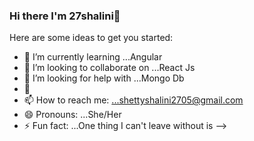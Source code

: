 ### Hi there I'm 27shalini👋



Here are some ideas to get you started:

- 🌱 I’m currently learning ...Angular
- 👯 I’m looking to collaborate on ...React Js
- 🤔 I’m looking for help with ...Mongo Db
- 💬
- 📫 How to reach me: ...shettyshalini2705@gmail.com
- 😄 Pronouns: ...She/Her
- ⚡ Fun fact: ...One thing I can't leave without is
-->
